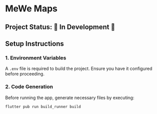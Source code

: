 # MeWe Maps

## Project Status: 🚧 In Development 🚧

## Setup Instructions

### 1. Environment Variables
A `.env` file is required to build the project. Ensure you have it configured before proceeding.

### 2. Code Generation
Before running the app, generate necessary files by executing:

```sh
flutter pub run build_runner build
```